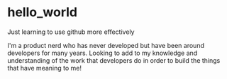 # hello_world
Just learning to use github more effectively

I'm a product nerd who has never developed but have been around developers for many years. 
Looking to add to my knowledge and understanding of the work that developers do in order to build the things that have meaning to me!
